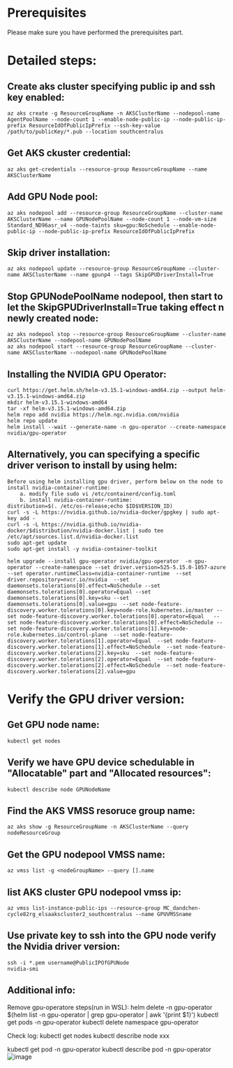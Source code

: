 # Prerequisites
Please make sure you have performed the prerequisites part.

# Detailed steps:
## Create aks cluster specifying public ip and ssh key enabled:
```
az aks create -g ResourceGroupName -n AKSClusterName --nodepool-name AgentPoolName --node-count 1 --enable-node-public-ip --node-public-ip-prefix ResourceIdOfPublicIpPrefix --ssh-key-value /path/to/publicKey/*.pub --location southcentralus
```

## Get AKS ckuster credential:
```
az aks get-credentials --resource-group ResourceGroupName --name AKSClusterName
```

## Add GPU Node pool:
```
az aks nodepool add --resource-group ResourceGroupName --cluster-name AKSClusterName --name GPUNodePoolName --node-count 1 --node-vm-size Standard_ND96asr_v4 --node-taints sku=gpu:NoSchedule --enable-node-public-ip --node-public-ip-prefix ResourceIdOfPublicIpPrefix
```

## Skip driver installation:
```
az aks nodepool update --resource-group ResourceGroupName --cluster-name AKSClusterName --name gpunp4 --tags SkipGPUDriverInstall=True
```

## Stop GPUNodePoolName nodepool, then start to let the SkipGPUDriverInstall=True taking effect n newly created node:
```
az aks nodepool stop --resource-group ResourceGroupName --cluster-name AKSClusterName --nodepool-name GPUNodePoolName
az aks nodepool start --resource-group ResourceGroupName --cluster-name AKSClusterName --nodepool-name GPUNodePoolName
```

## Installing the NVIDIA GPU Operator:
```
curl https://get.helm.sh/helm-v3.15.1-windows-amd64.zip --output helm-v3.15.1-windows-amd64.zip
mkdir helm-v3.15.1-windows-amd64
tar -xf helm-v3.15.1-windows-amd64.zip 
helm repo add nvidia https://helm.ngc.nvidia.com/nvidia 
helm repo update
helm install --wait --generate-name -n gpu-operator --create-namespace nvidia/gpu-operator
```

## Alternatively, you can specifying a specific driver verison to install by using helm:
```
Before using helm installing gpu driver, perform below on the node to install nvidia-container-runtime:
	a. modify file sudo vi /etc/containerd/config.toml 
	b. install nvidia-container-runtime:
distribution=$(. /etc/os-release;echo $ID$VERSION_ID)
curl -s -L https://nvidia.github.io/nvidia-docker/gpgkey | sudo apt-key add -
curl -s -L https://nvidia.github.io/nvidia-docker/$distribution/nvidia-docker.list | sudo tee /etc/apt/sources.list.d/nvidia-docker.list
sudo apt-get update
sudo apt-get install -y nvidia-container-toolkit

helm upgrade --install gpu-operator nvidia/gpu-operator  -n gpu-operator --create-namespace --set driver.version=525-5.15.0-1057-azure --set operator.runtimeClass=nvidia-container-runtime  --set driver.repository=nvcr.io/nvidia  --set daemonsets.tolerations[0].effect=NoSchedule --set daemonsets.tolerations[0].operator=Equal --set daemonsets.tolerations[0].key=sku --set daemonsets.tolerations[0].value=gpu  --set node-feature-discovery.worker.tolerations[0].key=node-role.kubernetes.io/master --set node-feature-discovery.worker.tolerations[0].operator=Equal   --set node-feature-discovery.worker.tolerations[0].effect=NoSchedule --set node-feature-discovery.worker.tolerations[1].key=node-role.kubernetes.io/control-plane  --set node-feature-discovery.worker.tolerations[1].operator=Equal  --set node-feature-discovery.worker.tolerations[1].effect=NoSchedule  --set node-feature-discovery.worker.tolerations[2].key=sku  --set node-feature-discovery.worker.tolerations[2].operator=Equal  --set node-feature-discovery.worker.tolerations[2].effect=NoSchedule  --set node-feature-discovery.worker.tolerations[2].value=gpu 
```

# Verify the GPU driver version:
## Get GPU node name:
```
kubectl get nodes
```

## Verify we have GPU device schedulable in "Allocatable" part and "Allocated resources":
```
kubectl describe node GPUNodeName
```

## Find the AKS VMSS resoruce group name:
```
az aks show -g ResourceGroupName -n AKSClusterName --query nodeResourceGroup
```

## Get the GPU nodepool VMSS name:
```
az vmss list -g <nodeGroupName> --query [].name
```

## list AKS cluster GPU nodepool vmss ip:
```
az vmss list-instance-public-ips --resource-group MC_dandchen-cycle82rg_elsaakscluster2_southcentralus --name GPUVMSSname
```

## Use private key to ssh into the GPU node verify the Nvidia driver version:
```
ssh -i *.pem username@PublicIPOfGPUNode
nvidia-smi
```

## Additional info:
Remove gpu-operatore steps(run in WSL):
helm delete -n gpu-operator $(helm list -n gpu-operator | grep gpu-operator | awk '{print $1}')
kubectl get pods -n gpu-operator
kubectl delete namespace gpu-operator

Check log:
kubectl get nodes
kubectl describe node xxx

kubectl get pod -n gpu-operator
kubectl describe pod <pod-name> -n gpu-operator![image](https://github.com/user-attachments/assets/f22f66d6-e268-4041-9080-d503c778bb02)
